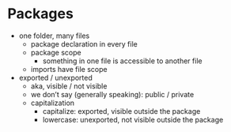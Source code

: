 # Packages

- one folder, many files
  - package declaration in every file
  - package scope
    - something in one file is accessible to another file
  - imports have file scope
- exported / unexported 
  - aka, visible / not visible
  - we don’t say (generally speaking): public / private
  - capitalization
    - capitalize: exported, visible outside the package
    - lowercase: unexported, not visible outside the package
